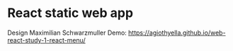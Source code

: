 # React static web app
Design Maximilian Schwarzmuller
Demo: https://agiothyella.github.io/web-react-study-1-react-menu/
